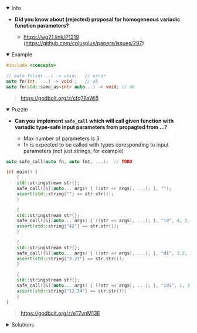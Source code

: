 <details open><summary>Info</summary><p>

* **Did you know about (rejected) proposal for homogeneous variadic function parameters?**

  * https://wg21.link/P1219 (https://github.com/cplusplus/papers/issues/297)

</p></details><details open><summary>Example</summary><p>

```cpp
#include <concepts>

// auto fn(int...) -> void;   // error
auto fn(int, ...) -> void ;   // ok
auto fn(std::same_as<int> auto...) -> void; // ok
```

> https://godbolt.org/z/cfq78aWj5

</p></details><details open><summary>Puzzle</summary><p>

* **Can you implement `safe_call` which will call given function with variadic type-safe input parameters from propagted from ...?**

  * Max number of parameters is 3
  * fn is expected to be called with types coresponding to input parameters (not just strings, for example)

```cpp
auto safe_call(auto fn, auto fmt, ...);  // TODO

int main() {
    {
    std::stringstream str{};
    safe_call([&](auto... args) { ((str << args), ...); }, "");
    assert(std::string{""} == str.str());
    }

    {
    std::stringstream str{};
    safe_call([&](auto... args) { ((str << args), ...); }, "id", 4, 2.);
    assert(std::string{"42"} == str.str());
    }

    {
    std::stringstream str{};
    safe_call([&](auto... args) { ((str << args), ...); }, "di", 3.2, 1);
    assert(std::string{"3.21"} == str.str());
    }

    {
    std::stringstream str{};
    safe_call([&](auto... args) { ((str << args), ...); }, "idi", 1, 2.3, 4);
    assert(std::string{"12.34"} == str.str());
    }
}
```

> https://godbolt.org/z/eT7vnM13E

</p></details><details><summary>Solutions</summary><p>

```cpp
void assert_fmt(char fmt, char required_fmt) {
    if (fmt != required_fmt) {
        throw std::runtime_error(std::string("fmt must be '") + required_fmt + "'");
    }
}

template<class T>
requires std::same_as<T, int>
void assert_fmt(char fmt) {
    assert_fmt(fmt, 'i');
}

template<class T>
requires std::same_as<T, double>
void assert_fmt(char fmt) {
    assert_fmt(fmt, 'd');
}

template<class T>
auto safe_call_helper(auto fn, auto fmt, std::same_as<T> auto arg) {
    assert_fmt<T>(*fmt);
    fn(arg);
}

template<class T, class U>
auto safe_call_helper(auto fn, auto fmt, T arg_0, U arg_1, auto ... args) {
    assert_fmt<T>(*fmt);
    fn(arg_0);
    safe_call_helper<U>(fn, fmt + 1, arg_1, args...);
}

template<class ... Ts>
using FirstType = std::tuple_element_t<0, std::tuple<Ts...>>;

template<class ... Ts>
auto safe_call(auto fn, auto fmt, Ts ... args)  {
    if constexpr (sizeof...(Ts)) {
        safe_call_helper<FirstType<Ts...>>(fn, fmt, args...);
    }

```

> https://godbolt.org/z/bhPxaf7Ga

```cpp
template <auto N>
auto safe_call_impl(auto fn, auto fmt, va_list args, auto... ts) {
    if constexpr (N == 0) {
        fn(ts...);
    } else {
        if (*fmt) {
            switch (*fmt) {
                case 'i':
                    return safe_call_impl<N - 1>(fn, fmt + 1, args, ts...,
                                                 va_arg(args, int));
                case 'd':
                    return safe_call_impl<N - 1>(fn, fmt + 1, args, ts...,
                                                 va_arg(args, double));
            }
        } else {
            fn(ts...);
        }
    }
}

auto safe_call(auto fn, auto fmt, ...) {
    std::va_list args{};
    va_start(args, fmt);
    safe_call_impl<3>(fn, fmt, args);
    va_end(args);

```

> https://godbolt.org/z/8bs8qe4MG 

```cpp
auto safe_call(auto fn, std::string_view fmt, ...) -> decltype(auto) {
  std::va_list args;
  va_start(args, fmt);

  using namespace boost::mp11;

  return mp_with_index<4>(
      std::size(fmt), [&]<auto N>(mp_size_t<N>) -> decltype(auto) {
        mp_repeat_c<std::tuple<std::variant<int, double>>, N> t;

        mp_for_each<mp_iota_c<N>>([&]<auto I>(mp_size_t<I>) {
          switch (fmt[I]) {
            case 'i':
              std::get<I>(t) = va_arg(args, int);
              break;
            case 'd':
              std::get<I>(t) = va_arg(args, double);
              break;
          }
        });

        va_end(args);

        return std::apply(
            [&](const auto &...vars) -> decltype(auto) {
              return std::visit(fn, vars...);
            },
            t);
      });
}
```

> https://godbolt.org/z/bvWq9vEna 

```cpp
auto safe_call(auto fn, auto fmt, ...) {
    std::va_list args;
    va_start(args, fmt);
    std::stringstream sout;
    while(*fmt != '\0') {
        if (*fmt=='d')
            fn(va_arg(args, double));
        if (*fmt =='i')
            fn(va_arg(args, int));
        fmt++;
    }
    va_end(args);
}
```

> https://godbolt.org/z/TbYrEcPfG 

```cpp
auto safe_call(auto fn, auto fmt, auto... args){
    
    auto safe_check = [&]<std::size_t... Ns>(std::index_sequence<Ns...>){
        auto type_check = [](char type, auto arg){
            if( type == 'i'){
                return std::is_convertible_v<decltype(arg),int>;
            }else if( type == 'd'){
                return std::is_convertible_v<decltype(arg),float>;
            }
            return false;
        };
        return (true && ... && type_check(fmt[Ns],args));
    }(std::make_index_sequence<sizeof...(args)>{});

    if(safe_check)
    {
        return fn(args...);
    }
}
```

> https://godbolt.org/z/5foWccqee 
